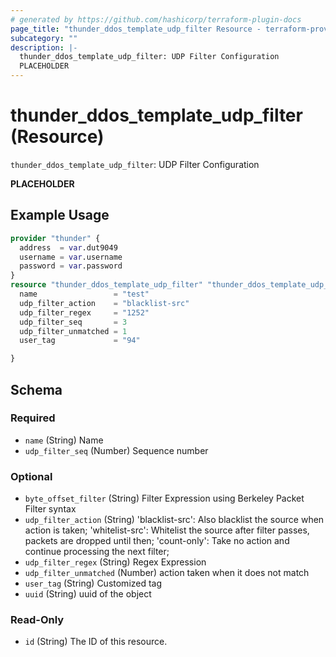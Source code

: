 ```yaml
---
# generated by https://github.com/hashicorp/terraform-plugin-docs
page_title: "thunder_ddos_template_udp_filter Resource - terraform-provider-thunder"
subcategory: ""
description: |-
  thunder_ddos_template_udp_filter: UDP Filter Configuration
  PLACEHOLDER
---
```


# thunder_ddos_template_udp_filter (Resource)

`thunder_ddos_template_udp_filter`: UDP Filter Configuration

__PLACEHOLDER__

## Example Usage

```terraform
provider "thunder" {
  address  = var.dut9049
  username = var.username
  password = var.password
}
resource "thunder_ddos_template_udp_filter" "thunder_ddos_template_udp_filter" {
  name                 = "test"
  udp_filter_action    = "blacklist-src"
  udp_filter_regex     = "1252"
  udp_filter_seq       = 3
  udp_filter_unmatched = 1
  user_tag             = "94"

}
```

<!-- schema generated by tfplugindocs -->
## Schema

### Required

- `name` (String) Name
- `udp_filter_seq` (Number) Sequence number

### Optional

- `byte_offset_filter` (String) Filter Expression using Berkeley Packet Filter syntax
- `udp_filter_action` (String) 'blacklist-src': Also blacklist the source when action is taken; 'whitelist-src': Whitelist the source after filter passes, packets are dropped until then; 'count-only': Take no action and continue processing the next filter;
- `udp_filter_regex` (String) Regex Expression
- `udp_filter_unmatched` (Number) action taken when it does not match
- `user_tag` (String) Customized tag
- `uuid` (String) uuid of the object

### Read-Only

- `id` (String) The ID of this resource.



